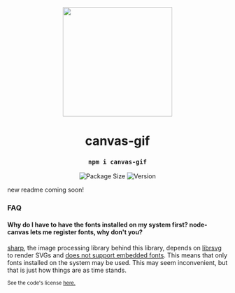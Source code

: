 <div align="center">
    <img src="examples/output1.gif" height="250"><br>
    <h1>canvas-gif</h1>
	<h3><code>npm i canvas-gif</code></h3> 
    <img src="https://img.shields.io/bundlephobia/min/canvas-gif?color=red&label=Package%20Size&logo=npm&style=for-the-badge" alt="Package Size">
    <img src="https://img.shields.io/github/package-json/v/newtykins/canvas-gif?color=grey&logo=github&style=for-the-badge" alt="Version">
</div>

new readme coming soon!

### FAQ

#### Why do I have to have the fonts installed on my system first? node-canvas lets me register fonts, why don't you?

[sharp](https://github.com/lovell/sharp), the image processing library behind this library, depends on [librsvg](https://gitlab.gnome.org/GNOME/librsvg) to render SVGs and [does not support embedded fonts](https://gitlab.gnome.org/GNOME/librsvg/-/issues/153). This means that only fonts installed on the system may be used. This may seem inconvenient, but that is just how things are as time stands.

<sub>See the code's license <a href="license.md">here.</sub>
